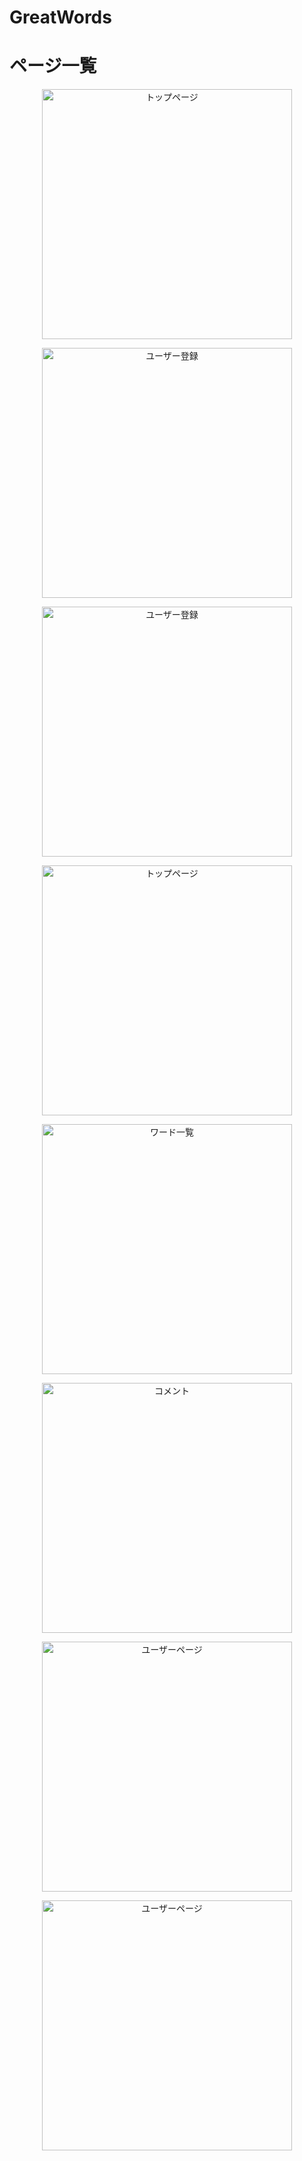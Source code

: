 # GreatWords

# ページ一覧
<p align="center">
  <img src="images/firstpage.png" alt="トップページ" width="400px">
</p>

<p align="center">
  <img src="images/auth1.png" alt="ユーザー登録" width="400px">
</p>

<p align="center">
  <img src="images/auth2.png" alt="ユーザー登録" width="400px">
</p>

<p align="center">
  <img src="images/speaker.png" alt="トップページ" width="400px">
</p>

<p align="center">
  <img src="images/words.png" alt="ワード一覧" width="400px">
</p>

<p align="center">
  <img src="images/comments.png" alt="コメント" width="400px">
</p>

<p align="center">
  <img src="images/user1.png" alt="ユーザーページ" width="400px">
</p>

<p align="center">
  <img src="images/user２.png" alt="ユーザーページ" width="400px">
</p>
